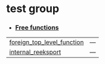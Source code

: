 
# test group

- ### [Free functions](./test_group-free_functions.md)

| | |
|:---|:---|
| [foreign_top_level_function](./foreign_package-foreign_top_level_function.md) | — |
| [internal_reeksport](./target_package-same_parent_mod-nested_same_parent_mod-internal_reeksport.md) | — |
